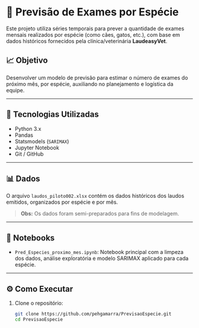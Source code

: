 # 🐾 Previsão de Exames por Espécie

Este projeto utiliza séries temporais para prever a quantidade de exames mensais realizados por espécie (como cães, gatos, etc.), com base em dados históricos fornecidos pela clínica/veterinária **LaudeasyVet**.

## 📈 Objetivo

Desenvolver um modelo de previsão para estimar o número de exames do próximo mês, por espécie, auxiliando no planejamento e logística da equipe.

---

## 🧰 Tecnologias Utilizadas

- Python 3.x
- Pandas
- Statsmodels (`SARIMAX`)
- Jupyter Notebook
- Git / GitHub

---

## 📊 Dados

O arquivo `laudos_piloto002.xlsx` contém os dados históricos dos laudos emitidos, organizados por espécie e por mês.

> **Obs:** Os dados foram semi-preparados para fins de modelagem.

---

## 📘 Notebooks

- `Pred_Especies_proximo_mes.ipynb`: Notebook principal com a limpeza dos dados, análise exploratória e modelo SARIMAX aplicado para cada espécie.

---

## ⚙️ Como Executar

1. Clone o repositório:

   ```bash
   git clone https://github.com/pehgamarra/PrevisaoEspecie.git
   cd PrevisaoEspecie
